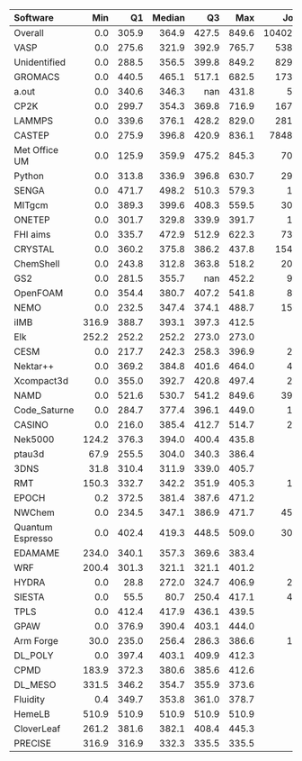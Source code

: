 | Software         |   Min |    Q1 |   Median |    Q3 |   Max |    Jobs |     Nodeh |   PercentUse |       kWh |   PercentEnergy |   Users |   Projects |
|:-----------------|------:|------:|---------:|------:|------:|--------:|----------:|-------------:|----------:|----------------:|--------:|-----------:|
| Overall          |   0.0 | 305.9 |    364.9 | 427.5 | 849.6 | 1040287 | 3286789.7 |         97.8 | 1052827.3 |            97.0 |     737 |        101 |
| VASP             |   0.0 | 275.6 |    321.9 | 392.9 | 765.7 |   53855 |  669747.5 |         19.9 |  198509.1 |            18.3 |     123 |          8 |
| Unidentified     |   0.0 | 288.5 |    356.5 | 399.8 | 849.2 |   82980 |  604646.6 |         18.0 |  178202.4 |            16.4 |     294 |         68 |
| GROMACS          |   0.0 | 440.5 |    465.1 | 517.1 | 682.5 |   17364 |  364958.5 |         10.9 |  166611.8 |            15.4 |      46 |          7 |
| a.out            |   0.0 | 340.6 |    346.3 | nan   | 431.8 |     532 |  290202.4 |          8.6 |   67352.5 |             6.2 |       9 |          6 |
| CP2K             |   0.0 | 299.7 |    354.3 | 369.8 | 716.9 |   16711 |  211623.6 |          6.3 |   66070.6 |             6.1 |      48 |         10 |
| LAMMPS           |   0.0 | 339.6 |    376.1 | 428.2 | 829.0 |   28157 |  146603.6 |          4.4 |   53094.5 |             4.9 |      46 |         11 |
| CASTEP           |   0.0 | 275.9 |    396.8 | 420.9 | 836.1 |  784810 |  134594.8 |          4.0 |   44300.2 |             4.1 |      48 |          6 |
| Met Office UM    |   0.0 | 125.9 |    359.9 | 475.2 | 845.3 |    7050 |  105863.4 |          3.2 |   28871.2 |             2.7 |      55 |          2 |
| Python           |   0.0 | 313.8 |    336.9 | 396.8 | 630.7 |    2993 |  102681.9 |          3.1 |   27847.5 |             2.6 |      18 |         12 |
| SENGA            |   0.0 | 471.7 |    498.2 | 510.3 | 579.3 |     113 |   99154.4 |          3.0 |   42374.1 |             3.9 |       6 |          3 |
| MITgcm           |   0.0 | 389.3 |    399.6 | 408.3 | 559.5 |    3005 |   62444.5 |          1.9 |   23203.7 |             2.1 |      12 |          2 |
| ONETEP           |   0.0 | 301.7 |    329.8 | 339.9 | 391.7 |     179 |   58667.0 |          1.7 |   16859.6 |             1.6 |       7 |          2 |
| FHI aims         |   0.0 | 335.7 |    472.9 | 512.9 | 622.3 |    7349 |   53048.8 |          1.6 |   20945.5 |             1.9 |      19 |          4 |
| CRYSTAL          |   0.0 | 360.2 |    375.8 | 386.2 | 437.8 |   15470 |   43379.6 |          1.3 |   14375.2 |             1.3 |       6 |          2 |
| ChemShell        |   0.0 | 243.8 |    312.8 | 363.8 | 518.2 |    2049 |   40779.3 |          1.2 |   12351.6 |             1.1 |      14 |          5 |
| GS2              |   0.0 | 281.5 |    355.7 | nan   | 452.2 |     918 |   30575.4 |          0.9 |    5615.0 |             0.5 |       2 |          1 |
| OpenFOAM         |   0.0 | 354.4 |    380.7 | 407.2 | 541.8 |     841 |   29210.6 |          0.9 |   10622.4 |             1.0 |      22 |         12 |
| NEMO             |   0.0 | 232.5 |    347.4 | 374.1 | 488.7 |    1506 |   26701.5 |          0.8 |    7185.3 |             0.7 |      17 |          2 |
| iIMB             | 316.9 | 388.7 |    393.1 | 397.3 | 412.5 |      34 |   24824.7 |          0.7 |    9563.6 |             0.9 |       1 |          1 |
| Elk              | 252.2 | 252.2 |    252.2 | 273.0 | 273.0 |       2 |   23950.4 |          0.7 |    6281.8 |             0.6 |       1 |          1 |
| CESM             |   0.0 | 217.7 |    242.3 | 258.3 | 396.9 |     284 |   22235.5 |          0.7 |    5002.2 |             0.5 |       3 |          1 |
| Nektar++         |   0.0 | 369.2 |    384.8 | 401.6 | 464.0 |     419 |   20828.5 |          0.6 |    7273.0 |             0.7 |       6 |          4 |
| Xcompact3d       |   0.0 | 355.0 |    392.7 | 420.8 | 497.4 |     249 |   17602.8 |          0.5 |    5141.7 |             0.5 |      10 |          6 |
| NAMD             |   0.0 | 521.6 |    530.7 | 541.2 | 849.6 |    3985 |   17249.9 |          0.5 |    8688.8 |             0.8 |       6 |          5 |
| Code_Saturne     |   0.0 | 284.7 |    377.4 | 396.1 | 449.0 |     111 |   10194.6 |          0.3 |    2827.3 |             0.3 |       5 |          2 |
| CASINO           |   0.0 | 216.0 |    385.4 | 412.7 | 514.7 |     284 |   10159.5 |          0.3 |    3198.6 |             0.3 |       5 |          3 |
| Nek5000          | 124.2 | 376.3 |    394.0 | 400.4 | 435.8 |      27 |    9914.2 |          0.3 |    3398.3 |             0.3 |       2 |          1 |
| ptau3d           |  67.9 | 255.5 |    304.0 | 340.3 | 386.4 |      57 |    8523.2 |          0.3 |    2349.1 |             0.2 |       1 |          1 |
| 3DNS             |  31.8 | 310.4 |    311.9 | 339.0 | 405.7 |      38 |    8037.7 |          0.2 |    2479.1 |             0.2 |       2 |          1 |
| RMT              | 150.3 | 332.7 |    342.2 | 351.9 | 405.3 |     154 |    7859.1 |          0.2 |    2597.7 |             0.2 |       3 |          1 |
| EPOCH            |   0.2 | 372.5 |    381.4 | 387.6 | 471.2 |      65 |    6326.5 |          0.2 |    2415.6 |             0.2 |       2 |          1 |
| NWChem           |   0.0 | 234.5 |    347.1 | 386.9 | 471.7 |    4552 |    5228.2 |          0.2 |    1544.4 |             0.1 |       9 |          5 |
| Quantum Espresso |   0.0 | 402.4 |    419.3 | 448.5 | 509.0 |    3028 |    4888.1 |          0.1 |    1962.7 |             0.2 |      15 |          4 |
| EDAMAME          | 234.0 | 340.1 |    357.3 | 369.6 | 383.4 |      29 |    3681.6 |          0.1 |    1212.9 |             0.1 |       2 |          1 |
| WRF              | 200.4 | 301.3 |    321.1 | 321.1 | 401.2 |      23 |    2941.0 |          0.1 |     955.5 |             0.1 |       1 |          1 |
| HYDRA            |   0.0 |  28.8 |    272.0 | 324.7 | 406.9 |     220 |    2916.2 |          0.1 |     495.1 |             0.0 |       3 |          2 |
| SIESTA           |   0.0 |  55.5 |     80.7 | 250.4 | 417.1 |     405 |    2403.0 |          0.1 |     346.5 |             0.0 |       5 |          2 |
| TPLS             |   0.0 | 412.4 |    417.9 | 436.1 | 439.5 |      62 |     849.0 |          0.0 |     285.6 |             0.0 |       4 |          3 |
| GPAW             |   0.0 | 376.9 |    390.4 | 403.1 | 444.0 |      95 |     553.7 |          0.0 |     180.2 |             0.0 |       2 |          1 |
| Arm Forge        |  30.0 | 235.0 |    256.4 | 286.3 | 386.6 |     118 |     341.6 |          0.0 |      88.3 |             0.0 |       9 |          8 |
| DL_POLY          |   0.0 | 397.4 |    403.1 | 409.9 | 412.3 |      23 |     186.8 |          0.0 |      66.7 |             0.0 |       2 |          2 |
| CPMD             | 183.9 | 372.3 |    380.6 | 385.6 | 412.6 |      80 |      70.0 |          0.0 |      24.3 |             0.0 |       2 |          1 |
| DL_MESO          | 331.5 | 346.2 |    354.7 | 355.9 | 373.6 |      21 |      48.8 |          0.0 |      17.2 |             0.0 |       1 |          1 |
| Fluidity         |   0.4 | 349.7 |    353.8 | 361.0 | 378.7 |      29 |      45.5 |          0.0 |      15.7 |             0.0 |       1 |          1 |
| HemeLB           | 510.9 | 510.9 |    510.9 | 510.9 | 510.9 |       1 |      44.9 |          0.0 |      22.9 |             0.0 |       1 |          1 |
| CloverLeaf       | 261.2 | 381.6 |    382.1 | 408.4 | 445.3 |       7 |       1.4 |          0.0 |       0.5 |             0.0 |       1 |          1 |
| PRECISE          | 316.9 | 316.9 |    332.3 | 335.5 | 335.5 |       3 |       0.1 |          0.0 |       0.0 |             0.0 |       1 |          1 |